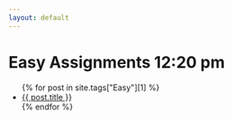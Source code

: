 ```yaml
---
layout: default
---
```


# Easy Assignments 12:20 pm

<ul>
{% for post in site.tags["Easy"][1] %}
<li><a href="{{ post.url }}">{{ post.title }}</a></li>
{% endfor %}
</ul>
